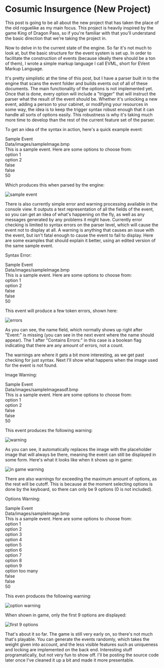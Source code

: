 # Cosumic Insurgence (New Project)
This post is going to be all about the new project that has taken the place of the old roguelike as my main focus. This project is heavily inspired by the game King of Dragon Pass, so if you're familiar with that you'll understand the basic direction that we're taking the project in.

Now to delve in to the current state of the engine. So far it's not much to look at, but the basic structure for the event system is set up. In order to facilitate the construction of events (because ideally there should be a ton of them), I wrote a simple markup language I call EVML, short for EVent Markup Language.

It's pretty simplistic at the time of this post, but I have a parser built in to the engine that scans the event folder and builds events out of all of these documents. The main functionality of the options is not implemented yet. Once that is done, every option will include a "trigger" that will instruct the parser what the result of the event should be. Whether it's unlocking a new event, adding a person to your cabinet, or modifying your resources in some way, the idea is to keep the trigger syntax robust enough that it can handle all sorts of options easily. This robustness is why it's taking much more time to develop than the rest of the current feature set of the parser.

To get an idea of the syntax in action, here's a quick example event:

<name>Sample Event</name>  
<img>Data/images/sampleImage.bmp</img>  
<desc>This is a sample event. Here are some options to choose from:</desc>  
<opt>option 1</opt>  
<opt>option 2</opt>  
<unique>false</unique>  
<lock>false</lock>  
<rand>50</rand>

Which produces this when parsed by the engine:

![sample event](/pages/assets/newProject/sampleEvent.jpg)

There is also currently simple error and warning processing available in the console view. It outputs a text representation of all the fields of the event, so you can get an idea of what's happening on the fly, as well as any messages generated by any problems it might have. Currently error checking is limited to syntax errors on the parser level, which will cause the event not to display at all. A warning is anything that causes an issue with the event, but isn't fatal enough to cause the event to fail to display. Here are some examples that should explain it better, using an edited version of the same sample event.

Syntax Error:

<namesadfasdfasdf>Sample Event</name>  
<img>Data/images/sampleImage.bmp</img>  
<desc>This is a sample event. Here are some options to choose from:</desc>  
<opt>option 1</opt>  
<opt>option 2</opt>  
<unique>false</unique>  
<lock>false</lock>  
<rand>50</rand>

This event will produce a few token errors, shown here:

![errors](/pages/assets/newProject/error1.jpg)

As you can see, the name field, which normally shows up right after "Event:" is missing (you can see in the next event where the name should appear). The 1 after "Contains Errors:" in this case is a boolean flag indicating that there are any amount of errors, not a count.

The warnings are where it gets a bit more interesting, as we get past checking for just syntax. Next I'll show what happens when the image used for the event is not found.

Image Warning:

<name>Sample Event</name>  
<img>Data/images/sampleImageasdf.bmp</img>  
<desc>This is a sample event. Here are some options to choose from:</desc>  
<opt>option 1</opt>  
<opt>option 2</opt>  
<unique>false</unique>  
<lock>false</lock>  
<rand>50</rand>

This event produces the following warning:

![warning](/pages/assets/newProject/imageWarning.jpg)

As you can see, it automatically replaces the image with the placeholder image that will always be there, meaning the event can still be displayed in some form. Here's what it looks like when it shows up in game:

![in game warning](/pages/assets/newProject/imageWarningInGame.jpg)

There are also warnings for exceeding the maximum amount of options, as the rest will be cutoff. This is because at the moment selecting options is done by the keyboard, so there can only be 9 options (0 is not included).

Options Warning:

<name>Sample Event</name>  
<img>Data/images/sampleImage.bmp</img>  
<desc>This is a sample event. Here are some options to choose from:</desc>  
<opt>option 1</opt>  
<opt>option 2</opt>  
<opt>option 3</opt>  
<opt>option 4</opt>  
<opt>option 5</opt>  
<opt>option 6</opt>  
<opt>option 7</opt>  
<opt>option 8</opt>  
<opt>option 9</opt>  
<opt>option too many</opt>  
<unique>false</unique>  
<lock>false</lock>  
<rand>50</rand>

This even produces the following warning:

![option warning](/pages/assets/newProject/optionWarning.jpg)

When shown in game, only the first 9 options are displayed:

![first 9 options](/pages/assets/newProject/optionWarningInGame.jpg)

That's about it so far. The game is still very early on, so there's not much that's playable. You can generate the events randomly, which takes the weight given into account, and the less visible features such as uniqueness and locking are implemented on the back end. Interesting stuff programatically, but not very fun to show off. I'll be posting the source code later once I've cleaned it up a bit and made it more presentable.